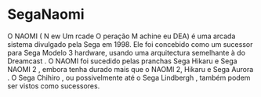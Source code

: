 # SegaNaomi
O NAOMI ( N ew Um rcade O peração M achine eu DEA) é uma arcada sistema divulgado pela Sega em 1998. Ele foi concebido como um sucessor para Sega Modelo 3 hardware, usando uma arquitectura semelhante à do Dreamcast .  O NAOMI foi sucedido pelas pranchas Sega Hikaru e Sega NAOMI 2 , embora tenha durado mais que o NAOMI 2, Hikaru e Sega Aurora . O Sega Chihiro , ou possivelmente até o Sega Lindbergh , também podem ser vistos como sucessores.

